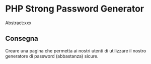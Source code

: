 PHP Strong Password Generator
===
Abstract:xxx
## Consegna

 Creare una pagina che permetta ai nostri utenti di utilizzare il nostro generatore di password (abbastanza) sicure.